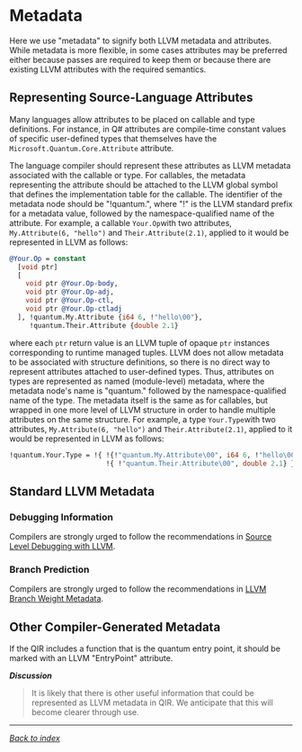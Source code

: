 # Metadata

Here we use "metadata" to signify both LLVM metadata and attributes. While
metadata is more flexible, in some cases attributes may be preferred either
because passes are required to keep them or because there are existing LLVM
attributes with the required semantics.

## Representing Source-Language Attributes

Many languages allow attributes to be placed on callable and type definitions.
For instance, in Q# attributes are compile-time constant values of specific
user-defined types that themselves have the `Microsoft.Quantum.Core.Attribute`
attribute.

The language compiler should represent these attributes as LLVM metadata
associated with the callable or type. For callables, the metadata representing
the attribute should be attached to the LLVM global symbol that defines the
implementation table for the callable. The identifier of the metadata node
should be "!quantum.", where "!" is the LLVM standard prefix for a metadata
value, followed by the namespace-qualified name of the attribute. For example, a
callable `Your.Op`with two attributes, `My.Attribute(6, "hello")` and
`Their.Attribute(2.1)`, applied to it would be represented in LLVM as follows:

```LLVM
@Your.Op = constant
  [void ptr]
  [
    void ptr @Your.Op-body,
    void ptr @Your.Op-adj,
    void ptr @Your.Op-ctl,
    void ptr @Your.Op-ctladj
  ], !quantum.My.Attribute {i64 6, !"hello\00"},
     !quantum.Their.Attribute {double 2.1}
```

where each `ptr` return value is an LLVM tuple of opaque `ptr` instances
corresponding to runtime managed tuples.
LLVM does not allow metadata to be associated with structure definitions, so
there is no direct way to represent attributes attached to user-defined types.
Thus, attributes on types are represented as named (module-level) metadata,
where the metadata node's name is "quantum." followed by the namespace-qualified
name of the type. The metadata itself is the same as for callables, but wrapped
in one more level of LLVM structure in order to handle multiple attributes on
the same structure. For example, a type `Your.Type`with two attributes,
`My.Attribute(6, "hello")` and `Their.Attribute(2.1)`, applied to it would be
represented in LLVM as follows:

```LLVM
!quantum.Your.Type = !{ !{!"quantum.My.Attribute\00", i64 6, !"hello\00"},
                        !{ !"quantum.Their.Attribute\00", double 2.1} }
```

## Standard LLVM Metadata

### Debugging Information

Compilers are strongly urged to follow the recommendations in [Source Level
Debugging with LLVM](http://llvm.org/docs/SourceLevelDebugging.html).

### Branch Prediction

Compilers are strongly urged to follow the recommendations in [LLVM Branch
Weight Metadata](http://llvm.org/docs/BranchWeightMetadata.html).

## Other Compiler-Generated Metadata

If the QIR includes a function that is the quantum entry point, it should be
marked with an LLVM "EntryPoint" attribute.

*__Discussion__*
>It is likely that there is other useful information that could be represented
>as LLVM metadata in QIR. We anticipate that this will become clearer through
>use.

---
*[Back to index](README.md)*
